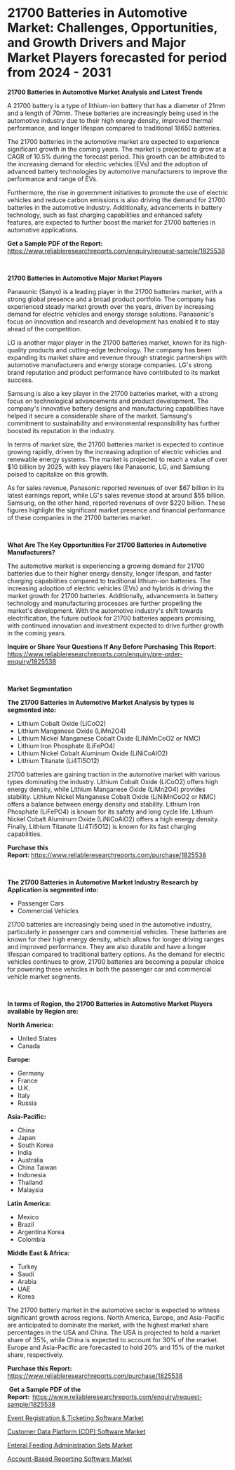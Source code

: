 <p><h1>21700 Batteries in Automotive Market: Challenges, Opportunities, and Growth Drivers and Major Market Players forecasted for period from 2024 - 2031</h1></p><p><strong>21700 Batteries in Automotive Market Analysis and Latest Trends</strong></p>
<p><p>A 21700 battery is a type of lithium-ion battery that has a diameter of 21mm and a length of 70mm. These batteries are increasingly being used in the automotive industry due to their high energy density, improved thermal performance, and longer lifespan compared to traditional 18650 batteries. </p><p>The 21700 batteries in the automotive market are expected to experience significant growth in the coming years. The market is projected to grow at a CAGR of 10.5% during the forecast period. This growth can be attributed to the increasing demand for electric vehicles (EVs) and the adoption of advanced battery technologies by automotive manufacturers to improve the performance and range of EVs.</p><p>Furthermore, the rise in government initiatives to promote the use of electric vehicles and reduce carbon emissions is also driving the demand for 21700 batteries in the automotive industry. Additionally, advancements in battery technology, such as fast charging capabilities and enhanced safety features, are expected to further boost the market for 21700 batteries in automotive applications.</p></p>
<p><strong>Get a Sample PDF of the Report:&nbsp;</strong> <a href="https://www.reliableresearchreports.com/enquiry/request-sample/1825538">https://www.reliableresearchreports.com/enquiry/request-sample/1825538</a></p>
<p>&nbsp;</p>
<p><strong>21700 Batteries in Automotive Major Market Players</strong></p>
<p><p>Panasonic (Sanyo) is a leading player in the 21700 batteries market, with a strong global presence and a broad product portfolio. The company has experienced steady market growth over the years, driven by increasing demand for electric vehicles and energy storage solutions. Panasonic's focus on innovation and research and development has enabled it to stay ahead of the competition.</p><p>LG is another major player in the 21700 batteries market, known for its high-quality products and cutting-edge technology. The company has been expanding its market share and revenue through strategic partnerships with automotive manufacturers and energy storage companies. LG's strong brand reputation and product performance have contributed to its market success.</p><p>Samsung is also a key player in the 21700 batteries market, with a strong focus on technological advancements and product development. The company's innovative battery designs and manufacturing capabilities have helped it secure a considerable share of the market. Samsung's commitment to sustainability and environmental responsibility has further boosted its reputation in the industry.</p><p>In terms of market size, the 21700 batteries market is expected to continue growing rapidly, driven by the increasing adoption of electric vehicles and renewable energy systems. The market is projected to reach a value of over $10 billion by 2025, with key players like Panasonic, LG, and Samsung poised to capitalize on this growth.</p><p>As for sales revenue, Panasonic reported revenues of over $67 billion in its latest earnings report, while LG's sales revenue stood at around $55 billion. Samsung, on the other hand, reported revenues of over $220 billion. These figures highlight the significant market presence and financial performance of these companies in the 21700 batteries market.</p></p>
<p>&nbsp;</p>
<p><strong>What Are The Key Opportunities For 21700 Batteries in Automotive Manufacturers?</strong></p>
<p><p>The automotive market is experiencing a growing demand for 21700 batteries due to their higher energy density, longer lifespan, and faster charging capabilities compared to traditional lithium-ion batteries. The increasing adoption of electric vehicles (EVs) and hybrids is driving the market growth for 21700 batteries. Additionally, advancements in battery technology and manufacturing processes are further propelling the market's development. With the automotive industry's shift towards electrification, the future outlook for 21700 batteries appears promising, with continued innovation and investment expected to drive further growth in the coming years.</p></p>
<p><strong>Inquire or Share Your Questions If Any Before Purchasing This Report:</strong> <a href="https://www.reliableresearchreports.com/enquiry/pre-order-enquiry/1825538">https://www.reliableresearchreports.com/enquiry/pre-order-enquiry/1825538</a></p>
<p>&nbsp;</p>
<p><strong>Market Segmentation</strong></p>
<p><strong>The 21700 Batteries in Automotive Market Analysis by types is segmented into:</strong></p>
<p><ul><li>Lithium Cobalt Oxide (LiCoO2)</li><li>Lithium Manganese Oxide (LiMn2O4)</li><li>Lithium Nickel Manganese Cobalt Oxide (LiNiMnCoO2 or NMC)</li><li>Lithium Iron Phosphate (LiFePO4)</li><li>Lithium Nickel Cobalt Aluminum Oxide (LiNiCoAlO2)</li><li>Lithium Titanate (Li4Ti5O12)</li></ul></p>
<p><p>21700 batteries are gaining traction in the automotive market with various types dominating the industry. Lithium Cobalt Oxide (LiCoO2) offers high energy density, while Lithium Manganese Oxide (LiMn2O4) provides stability. Lithium Nickel Manganese Cobalt Oxide (LiNiMnCoO2 or NMC) offers a balance between energy density and stability. Lithium Iron Phosphate (LiFePO4) is known for its safety and long cycle life. Lithium Nickel Cobalt Aluminum Oxide (LiNiCoAlO2) offers a high energy density. Finally, Lithium Titanate (Li4Ti5O12) is known for its fast charging capabilities.</p></p>
<p><strong>Purchase this Report:&nbsp;</strong><a href="https://www.reliableresearchreports.com/purchase/1825538">https://www.reliableresearchreports.com/purchase/1825538</a></p>
<p>&nbsp;</p>
<p><strong>The 21700 Batteries in Automotive Market Industry Research by Application is segmented into:</strong></p>
<p><ul><li>Passenger Cars</li><li>Commercial Vehicles</li></ul></p>
<p><p>21700 batteries are increasingly being used in the automotive industry, particularly in passenger cars and commercial vehicles. These batteries are known for their high energy density, which allows for longer driving ranges and improved performance. They are also durable and have a longer lifespan compared to traditional battery options. As the demand for electric vehicles continues to grow, 21700 batteries are becoming a popular choice for powering these vehicles in both the passenger car and commercial vehicle market segments.</p></p>
<p>&nbsp;</p>
<p><strong>In terms of Region, the 21700 Batteries in Automotive Market Players available by Region are:</strong></p>
<p>
    <p> <strong> North America: </strong>
        <ul>
            <li>United States</li>
            <li>Canada</li>
        </ul>
        </p> 
    <p> <strong> Europe: </strong>
        <ul>
            <li>Germany</li>
            <li>France</li>
            <li>U.K.</li>
            <li>Italy</li>
            <li>Russia</li>
        </ul>
        </p> 
    <p> <strong> Asia-Pacific: </strong>
        <ul>
            <li>China</li>
            <li>Japan</li>
            <li>South Korea</li>
            <li>India</li>
            <li>Australia</li>
            <li>China Taiwan</li>
            <li>Indonesia</li>
            <li>Thailand</li>
            <li>Malaysia</li>
        </ul>
        </p> 
    <p> <strong> Latin America: </strong>
        <ul>
            <li>Mexico</li>
            <li>Brazil</li>
            <li>Argentina Korea</li>
            <li>Colombia</li>
        </ul>
        </p> 
    <p> <strong> Middle East & Africa: </strong>
        <ul>
            <li>Turkey</li>
            <li>Saudi</li>
            <li>Arabia</li>
            <li>UAE</li>
            <li>Korea</li>
        </ul>
    </p>
    </p>
<p><p>The 21700 battery market in the automotive sector is expected to witness significant growth across regions. North America, Europe, and Asia-Pacific are anticipated to dominate the market, with the highest market share percentages in the USA and China. The USA is projected to hold a market share of 35%, while China is expected to account for 30% of the market. Europe and Asia-Pacific are forecasted to hold 20% and 15% of the market share, respectively.</p></p>
<p><strong>Purchase this Report: </strong><a href="https://www.reliableresearchreports.com/purchase/1825538">https://www.reliableresearchreports.com/purchase/1825538</a></p>
<p>&nbsp;<strong>Get a Sample PDF of the Report:&nbsp;&nbsp;</strong><a href="https://www.reliableresearchreports.com/enquiry/request-sample/1825538">https://www.reliableresearchreports.com/enquiry/request-sample/1825538</a></p>
<p><strong></strong></p>
<p><p><a href="https://view.publitas.com/reportprime-1/event-registration-ticketing-software-market-provides-detailed-segmentation-of-this-market-based-on-type-application-and-region-and-forecast-for-the-period-from-2023-2030/">Event Registration & Ticketing Software Market</a></p><p><a href="https://view.publitas.com/reportprime-1/customer-data-platform-cdp-software-market-insights-market-players-and-forecast-till-2030/">Customer Data Platform (CDP) Software Market</a></p><p><a href="https://simplistic-meeting-7ee.notion.site/Decoding-the-Enteral-Feeding-Administration-Sets-Market-A-Deep-Dive-into-the-Latest-Market-Trends--7aaea67c9fe547a0984e11edece48d1f">Enteral Feeding Administration Sets Market</a></p><p><a href="https://view.publitas.com/reportprime-1/account-based-reporting-software-market-growth-market-trends-covid-19-impact-and-forecasts-for-period-from-2023-2030/">Account-Based Reporting Software Market</a></p></p>